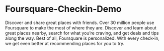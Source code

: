 Foursquare-Checkin-Demo
=======================

 Discover and share great places with friends.  Over 30 million people use Foursquare to make the most of where they are. Discover and learn about great places nearby, search for what you’re craving, and get deals and tips along the way. Best of all, Foursquare is personalized. With every check-in, we get even better at recommending places for you to try.